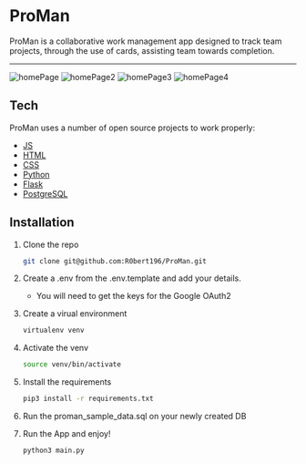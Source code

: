 # ProMan


ProMan is a collaborative work management app designed to track team projects, through the use of cards, assisting team towards completion.

---
![homePage](https://i.imgur.com/WZ3i7yZ.png)
![homePage2](https://i.imgur.com/X5y8y9m.png)
![homePage3](https://i.imgur.com/k0e9T6Q.png)
![homePage4](https://i.imgur.com/e9HVNKA.png)


## Tech

ProMan uses a number of open source projects to work properly:

- [JS]
- [HTML]
- [CSS]
- [Python]
- [Flask]
- [PostgreSQL]

## Installation

1. Clone the repo
     ```sh
    git clone git@github.com:R0bert196/ProMan.git
    ```
2. Create a .env from the .env.template and add your details.
   - You will need to get the keys for the Google OAuth2 

3. Create a virual environment
    ```sh
    virtualenv venv
    ```
    
4. Activate the venv
      ```sh
      source venv/bin/activate
      ```

5. Install the requirements
    ```sh
    pip3 install -r requirements.txt
    ```
    
6. Run the proman_sample_data.sql on your newly created DB

7. Run the App and enjoy!
    ```sh
    python3 main.py
    ```





[JS]: https://www.javascript.com/
[HTML]: https://developer.mozilla.org/en-US/docs/Web/HTML
[CSS]: https://developer.mozilla.org/en-US/docs/Web/CSS
[Python]: https://www.python.org/
[Flask]: https://flask.palletsprojects.com/en/2.1.x/
[PostgreSQL]: https://www.postgresql.org/ 

